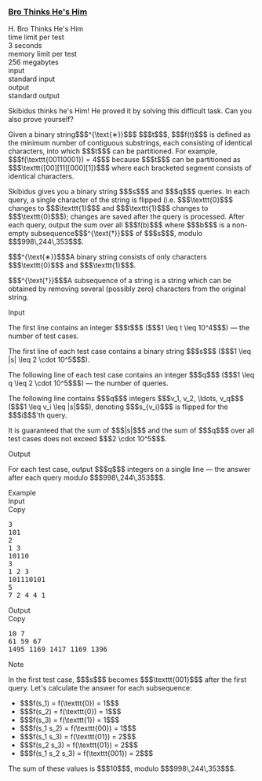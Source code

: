 <h3><a href="https://codeforces.com/contest/2065/problem/H" target="_blank" rel="noopener noreferrer">Bro Thinks He's Him</a></h3>

<div class="header"><div class="title">H. Bro Thinks He's Him</div><div class="time-limit"><div class="property-title">time limit per test</div>3 seconds</div><div class="memory-limit"><div class="property-title">memory limit per test</div>256 megabytes</div><div class="input-file input-standard"><div class="property-title">input</div>standard input</div><div class="output-file output-standard"><div class="property-title">output</div>standard output</div></div><div><p><span class="tex-font-style-it">Skibidus thinks he's Him! He proved it by solving this difficult task. Can you also prove yourself?</span></p><p>Given a binary string$$$^{\text{∗}}$$$ $$$t$$$, $$$f(t)$$$ is defined as the minimum number of contiguous substrings, each consisting of identical characters, into which $$$t$$$ can be partitioned. For example, $$$f(\texttt{00110001}) = 4$$$ because $$$t$$$ can be partitioned as $$$\texttt{[00][11][000][1]}$$$ where each bracketed segment consists of identical characters.</p><p>Skibidus gives you a binary string $$$s$$$ and $$$q$$$ queries. In each query, a single character of the string is flipped (i.e. $$$\texttt{0}$$$ changes to $$$\texttt{1}$$$ and $$$\texttt{1}$$$ changes to $$$\texttt{0}$$$); changes are saved after the query is processed. After each query, output the sum over all $$$f(b)$$$ where $$$b$$$ is a non-empty subsequence$$$^{\text{†}}$$$ of $$$s$$$, modulo $$$998\,244\,353$$$.</p><div class="statement-footnote"><p>$$$^{\text{∗}}$$$A binary string consists of only characters $$$\texttt{0}$$$ and $$$\texttt{1}$$$.</p><p>$$$^{\text{†}}$$$A subsequence of a string is a string which can be obtained by removing several (possibly zero) characters from the original string.</p></div></div><div class="input-specification"><div class="section-title">Input</div><p>The first line contains an integer $$$t$$$ ($$$1 \leq t \leq 10^4$$$) — the number of test cases.</p><p>The first line of each test case contains a binary string $$$s$$$ ($$$1 \leq |s| \leq 2 \cdot 10^5$$$).</p><p>The following line of each test case contains an integer $$$q$$$ ($$$1 \leq q \leq 2 \cdot 10^5$$$) — the number of queries.</p><p>The following line contains $$$q$$$ integers $$$v_1, v_2, \ldots, v_q$$$ ($$$1 \leq v_i \leq |s|$$$), denoting $$$s_{v_i}$$$ is flipped for the $$$i$$$'th query.</p><p>It is guaranteed that the sum of $$$|s|$$$ and the sum of $$$q$$$ over all test cases does not exceed $$$2 \cdot 10^5$$$.</p></div><div class="output-specification"><div class="section-title">Output</div><p>For each test case, output $$$q$$$ integers on a single line — the answer after each query modulo $$$998\,244\,353$$$.</p></div><div class="sample-tests"><div class="section-title">Example</div><div class="sample-test"><div class="input"><div class="title">Input<div title="Copy" data-clipboard-target="#id009574203351211104" id="id005719743475556892" class="input-output-copier">Copy</div></div><pre id="id009574203351211104"><div class="test-example-line test-example-line-even test-example-line-0">3</div><div class="test-example-line test-example-line-odd test-example-line-1">101</div><div class="test-example-line test-example-line-odd test-example-line-1">2</div><div class="test-example-line test-example-line-odd test-example-line-1">1 3</div><div class="test-example-line test-example-line-even test-example-line-2">10110</div><div class="test-example-line test-example-line-even test-example-line-2">3</div><div class="test-example-line test-example-line-even test-example-line-2">1 2 3</div><div class="test-example-line test-example-line-odd test-example-line-3">101110101</div><div class="test-example-line test-example-line-odd test-example-line-3">5</div><div class="test-example-line test-example-line-odd test-example-line-3">7 2 4 4 1</div></pre></div><div class="output"><div class="title">Output<div title="Copy" data-clipboard-target="#id0019264988142121708" id="id005687237021826977" class="input-output-copier">Copy</div></div><pre id="id0019264988142121708">10 7 
61 59 67 
1495 1169 1417 1169 1396 
</pre></div></div></div><div class="note"><div class="section-title">Note</div><p>In the first test case, $$$s$$$ becomes $$$\texttt{001}$$$ after the first query. Let's calculate the answer for each subsequence:</p><ul> <li> $$$f(s_1) = f(\texttt{0}) = 1$$$ </li><li> $$$f(s_2) = f(\texttt{0}) = 1$$$ </li><li> $$$f(s_3) = f(\texttt{1}) = 1$$$ </li><li> $$$f(s_1 s_2) = f(\texttt{00}) = 1$$$ </li><li> $$$f(s_1 s_3) = f(\texttt{01}) = 2$$$ </li><li> $$$f(s_2 s_3) = f(\texttt{01}) = 2$$$ </li><li> $$$f(s_1 s_2 s_3) = f(\texttt{001}) = 2$$$ </li></ul><p>The sum of these values is $$$10$$$, modulo $$$998\,244\,353$$$.</p></div>